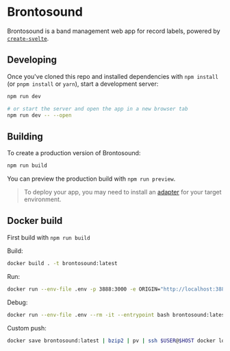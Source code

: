 # Brontosound

Brontosound is a band management web app for record labels, powered by [`create-svelte`](https://github.com/sveltejs/kit/tree/master/packages/create-svelte).

## Developing

Once you've cloned this repo and installed dependencies with `npm install` (or `pnpm install` or `yarn`), start a development server:

```bash
npm run dev

# or start the server and open the app in a new browser tab
npm run dev -- --open
```

## Building

To create a production version of Brontosound:

```bash
npm run build
```

You can preview the production build with `npm run preview`.

> To deploy your app, you may need to install an [adapter](https://kit.svelte.dev/docs/adapters) for your target environment.

## Docker build

First build with `npm run build`

Build:

```bash
docker build . -t brontosound:latest
```

Run:

```bash
docker run --env-file .env -p 3888:3000 -e ORIGIN="http://localhost:3888" -v ./data:/app/data brontosound:latest
```

Debug:

```bash
docker run --env-file .env --rm -it --entrypoint bash brontosound:latest
```

Custom push:

```bash
docker save brontosound:latest | bzip2 | pv | ssh $USER@$HOST docker load
```
